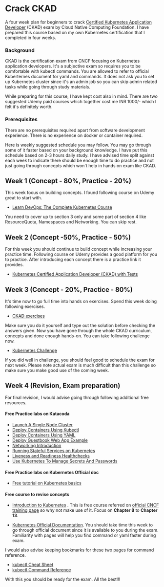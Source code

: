 # Crack CKAD
A four week plan for beginners to crack [Certified Kubernetes Application Developer](https://www.cncf.io/certification/ckad/) (CKAD) exam by Cloud Native Computing Foundation.
I have prepared this course based on my own Kubernetes certification that I completed in four weeks. 

### Background
CKAD is the certification exam from CNCF focusing on Kubernetes application developers. It's a subjective exam so requires you to be comfortable with kubectl commands. You are allowed to refer to official Kuberternes document for yaml and commands. It does not ask you to set up Kubernetes cluster since it's an admin job so you can skip admin related tasks while going through study materials. 

While preparing for this course, I have kept cost also in mind. There are two suggested Udemy paid courses which together cost me INR 1000/- which I felt it's definitely worth. 

### Prerequisites
There are no prerequisites required apart from software development experience. 
There is no experience on docker or container required.

Here is weekly suggested schedule you may follow. You may go through some of it faster based on your background knowledge. 
I have put this schedule based on 2-3 hours daily study. I have advised time split against each week to indicate there should be enough time to do practice and not just going through concepts which won't help in hands on exam like CKAD.

## Week 1 (Concept - 80%, Practice - 20%)
This week focus on building concepts. I found following course on Udemy great to start with. 
- [Learn DevOps: The Complete Kubernetes Course](https://www.udemy.com/learn-devops-the-complete-kubernetes-course/)

You need to cover up to section 3 only and some part of section 4 like ResourceQuota, Namespaces and Networking. You can skip rest.

## Week 2 (Concept -50%, Practice - 50%)
For this week you should continue to build concept while increasing your practice time.
Following course on Udemy provides a good platform for you to practice. After introducing each concept there is a practice link it provides. 
- [Kubernetes Certified Application Developer (CKAD) with Tests](https://www.udemy.com/certified-kubernetes-application-developer)

## Week 3 (Concept - 20%, Practice - 80%)
It's time now to go full time into hands on exercises. 
Spend this week doing following exercises. 
- [CKAD exercises](https://github.com/dgkanatsios/CKAD-exercises)

Make sure you do it yourself and type out the solution before checking the answers given.
Now you have gone through the whole CKAD curriculum, concepts and done enough hands-on.
You can take following challenge now. 
- [Kubernetes Challenge](https://kodekloud.com/p/practice-test-kubernetes-challenge-1-wordpress)

If you did well in challenge, you should feel good to schedule the exam for next week.
Please note actual exam is much difficult than this challenge so make sure you make good use of the coming week.

## Week 4 (Revision, Exam preparation)
For final revision, I would advise going through following additional free resources.

#### Free Practice labs on Katacoda
- [Launch A Single Node Cluster](https://www.katacoda.com/courses/kubernetes/launch-single-node-cluster)
- [Deploy Containers Using Kubectl](https://www.katacoda.com/courses/kubernetes/kubectl-run-containers)
- [Deploy Containers Using YAML](https://www.katacoda.com/courses/kubernetes/creating-kubernetes-yaml-definitions)
- [Deploy Guestbook Web App Example](https://www.katacoda.com/courses/kubernetes/guestbook)
- [Networking Introduction](https://www.katacoda.com/courses/kubernetes/networking-introduction)
- [Running Stateful Services on Kubernetes](https://www.katacoda.com/courses/kubernetes/storage-introduction)
- [Liveness and Readiness Healthchecks](https://www.katacoda.com/courses/kubernetes/liveness-readiness-healthchecks)
- [Use Kubernetes To Manage Secrets And Passwords](https://www.katacoda.com/courses/kubernetes/managing-secrets)

#### Free Practice labs on Kubernetes Official doc
- [Free tutorial on Kubernetes basics](https://kubernetes.io/docs/tutorials/kubernetes-basics/)

#### Free course to revise concepts 
- [Introduction to Kubernetes](https://courses.edx.org/courses/course-v1:LinuxFoundationX+LFS158x+2T2019/course/) .
    This is free course referred on [official CNCF training page](https://www.cncf.io/certification/training/) so why not make use of it.
    Focus on **Chapter 8** to **Chapter 13**. 

- [Kubernetes Official Documentation](https://kubernetes.io/docs/home/).
    You should take time this week to go through official document since it is available to you during the exam. Familiarity with pages will help you find command or yaml faster during exam.

I would also advise keeping bookmarks for these two pages for command reference. 
- [kubectl Cheat Sheet](https://kubernetes.io/docs/reference/kubectl/cheatsheet/)
- [kubectl Command Reference](https://kubernetes.io/docs/reference/generated/kubectl/kubectl-commands)

With this you should be ready for the exam. 
All the best!!!
